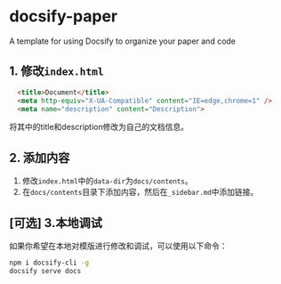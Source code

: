 # docsify-paper
A template for using Docsify to organize your paper and code

## 1. 修改`index.html`
```html
  <title>Document</title>
  <meta http-equiv="X-UA-Compatible" content="IE=edge,chrome=1" />
  <meta name="description" content="Description">
```
将其中的title和description修改为自己的文档信息。


## 2. 添加内容
1. 修改`index.html`中的`data-dir`为`docs/contents`。
1. 在`docs/contents`目录下添加内容，然后在`_sidebar.md`中添加链接。

## [可选] 3.本地调试
如果你希望在本地对模版进行修改和调试，可以使用以下命令：
```bash
npm i docsify-cli -g
docsify serve docs
```
